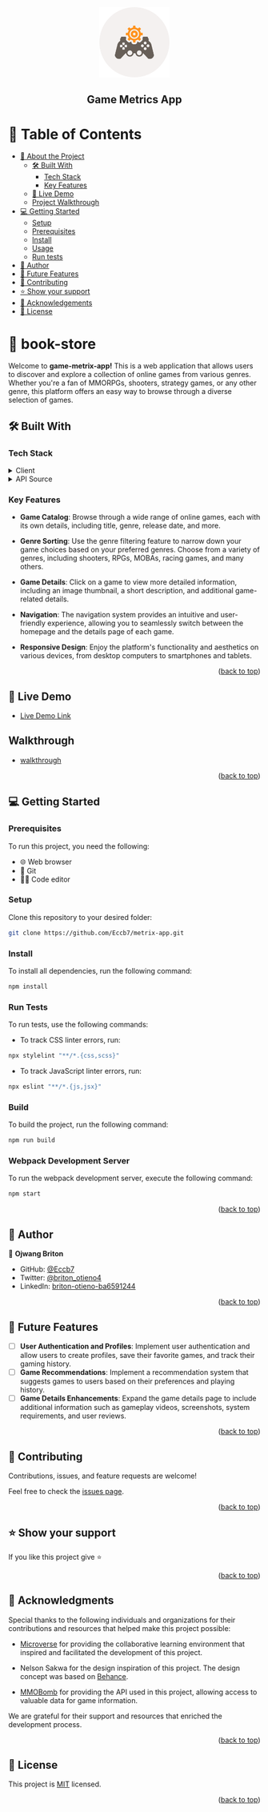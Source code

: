 <a name="readme-top"></a>

<div align="center">

  <img src="./src/assets/logo.png" alt="logo" width="140"  height="140" />
  
  <h2><b> Game Metrics App</b></h3>

</div>

<!-- TABLE OF CONTENTS -->

# 📗 Table of Contents

- [📖 About the Project](#about-project)
  - [🛠 Built With](#built-with)
    - [Tech Stack](#tech-stack)
    - [Key Features](#key-features)
  - [🚀 Live Demo](#live-demo)
  - [Project Walkthrough](#walkthrough)
- [💻 Getting Started](#getting-started)
  - [Setup](#setup)
  - [Prerequisites](#prerequisites)
  - [Install](#install)
  - [Usage](#usage)
  - [Run tests](#run-tests)
- [👥 Author](#author)
- [🔭 Future Features](#future-features)
- [🤝 Contributing](#contributing)
- [⭐️ Show your support](#support)
- [🙏 Acknowledgements](#acknowledgements)
- [📝 License](#license)

# 📖 book-store <a name="about-project"></a>

Welcome to **game-metrix-app!** This is a web application that allows users to discover and explore a collection of online games from various genres. Whether you're a fan of MMORPGs, shooters, strategy games, or any other genre, this platform offers an easy way to browse through a diverse selection of games.
## 🛠 Built With <a name="built-with"></a>

### Tech Stack <a name="tech-stack"></a>

<details>
  <summary>Client</summary>
  <ul>
    <li><a href="https://reactjs.org/">React</a></li>
    <li><a href="https://redux.js.org/">Redux</a></li>
    <li><a href="https://reactrouter.com/">React Router</a></li>
    <li><a href="https://axios-http.com/">Axios</a></li>
    <li><a href="https://www.w3schools.com/html/">HTML</a></li>
    <li><a href="https://www.w3schools.com/css/">CSS</a></li>
    <li><a href="https://www.w3schools.com/js/">JavaScript</a></li>
  </ul>
</details>

<details>
  <summary>API Source</summary>
  <ul>
    <li><a href="https://www.mmobomb.com/">MMOBOMB</a></li>
  </ul>
</details>


<!-- Features -->

### Key Features <a name="key-features"></a>

- **Game Catalog**: Browse through a wide range of online games, each with its own details, including title, genre, release date, and more.

- **Genre Sorting**: Use the genre filtering feature to narrow down your game choices based on your preferred genres. Choose from a variety of genres, including shooters, RPGs, MOBAs, racing games, and many others.

- **Game Details**: Click on a game to view more detailed information, including an image thumbnail, a short description, and additional game-related details.

- **Navigation**: The navigation system provides an intuitive and user-friendly experience, allowing you to seamlessly switch between the homepage and the details page of each game.

- **Responsive Design**: Enjoy the platform's functionality and aesthetics on various devices, from desktop computers to smartphones and tablets.

<p align="right">(<a href="#readme-top">back to top</a>)</p>
<!-- LIVE DEMO -->

## 🚀 Live Demo <a name="live-demo"></a>

- [Live Demo Link](https://eccb7.github.io/metrix-app/)

## Walkthrough <a name="walkthrough"></a>

- [walkthrough](https://www.loom.com/share/462ee0248bb5448084380f08d94ddf0c?sid=fe176d66-49b8-4898-8729-b01ada87e9ca)


<p align="right">(<a href="#readme-top">back to top</a>)</p>

## 💻 Getting Started <a name="getting-started"></a>

### Prerequisites

To run this project, you need the following:

- 🌐 Web browser
- 🐙 Git
- 👨‍💻 Code editor

### Setup

Clone this repository to your desired folder:

```bash
git clone https://github.com/Eccb7/metrix-app.git
```

### Install

To install all dependencies, run the following command:

```bash
npm install
```

### Run Tests

To run tests, use the following commands:

- To track CSS linter errors, run:
```bash
npx stylelint "**/*.{css,scss}"
```
- To track JavaScript linter errors, run:
```bash
npx eslint "**/*.{js,jsx}"
```

### Build

To build the project, run the following command:

```bash
npm run build
```

### Webpack Development Server

To run the webpack development server, execute the following command:

```bash
npm start
```

<p align="right">(<a href="#readme-top">back to top</a>)</p>

<!-- AUTHOR -->

## 👥 Author <a name="author"></a>

👤 **Ojwang Briton**

- GitHub: [@Eccb7](https://github.com/Eccb7)
- Twitter: [@briton_otieno4](https://twitter.com/briton_otieno4)
- LinkedIn: [briton-otieno-ba6591244](https://linkedin.com/in/briton-otieno)

<p align="right">(<a href="#readme-top">back to top</a>)</p>

<!-- FUTURE FEATURES -->

## 🔭 Future Features <a name="future-features"></a>

- [ ] **User Authentication and Profiles**: Implement user authentication and allow users to create profiles, save their favorite games, and track their gaming history.
- [ ] **Game Recommendations**: Implement a recommendation system that suggests games to users based on their preferences and playing history.
- [ ] **Game Details Enhancements**: Expand the game details page to include additional information such as gameplay videos, screenshots, system requirements, and user reviews.
<!-- - [ ] **Navigation to full website** -->

<p align="right">(<a href="#readme-top">back to top</a>)</p>

<!-- CONTRIBUTING -->

## 🤝 Contributing <a name="contributing"></a>

Contributions, issues, and feature requests are welcome!

Feel free to check the [issues page](https://github.com/Eccb7/metrix-app/issues).

<p align="right">(<a href="#readme-top">back to top</a>)</p>

<!-- SUPPORT -->

## ⭐️ Show your support <a name="support"></a>

If you like this project give ⭐️

<p align="right">(<a href="#readme-top">back to top</a>)</p>

<!-- ACKNOWLEDGEMENTS -->

## 🙏 Acknowledgments <a name="acknowledgements"></a>

Special thanks to the following individuals and organizations for their contributions and resources that helped make this project possible:

- [Microverse](https://www.microverse.org/) for providing the collaborative learning environment that inspired and facilitated the development of this project.

- Nelson Sakwa for the design inspiration of this project. The design concept was based on [Behance](https://www.behance.net/gallery/31579789/Ballhead-App-(Free-PSDs)).

- [MMOBomb](https://www.mmobomb.com/) for providing the API used in this project, allowing access to valuable data for game information.

We are grateful for their support and resources that enriched the development process.

<p align="right">(<a href="#readme-top">back to top</a>)</p>


<!-- LICENSE -->

## 📝 License <a name="license"></a>

This project is [MIT](./LICENSE) licensed.

<p align="right">(<a href="#readme-top">back to top</a>)</p>
